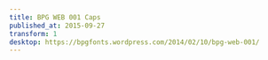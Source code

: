 ```yaml
---
title: BPG WEB 001 Caps
published_at: 2015-09-27
transform: 1
desktop: https://bpgfonts.wordpress.com/2014/02/10/bpg-web-001/
---
```

